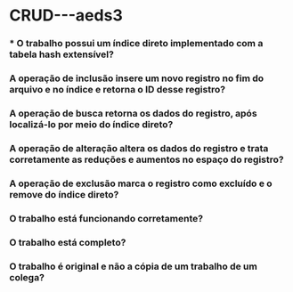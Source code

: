 # CRUD---aeds3
### * O trabalho possui um índice direto implementado com a tabela hash extensível?
### A operação de inclusão insere um novo registro no fim do arquivo e no índice e retorna o ID desse registro?
### A operação de busca retorna os dados do registro, após localizá-lo por meio do índice direto?
### A operação de alteração altera os dados do registro e trata corretamente as reduções e aumentos no espaço do registro?
### A operação de exclusão marca o registro como excluído e o remove do índice direto?
### O trabalho está funcionando corretamente?
### O trabalho está completo?
### O trabalho é original e não a cópia de um trabalho de um colega?
